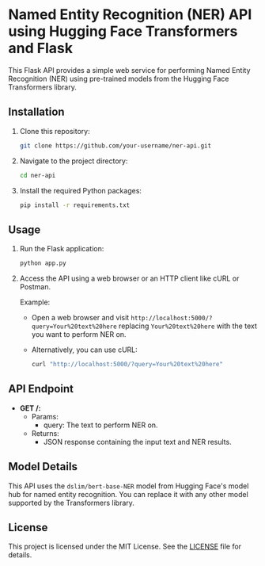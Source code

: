 # Named Entity Recognition (NER) API using Hugging Face Transformers and Flask

This Flask API provides a simple web service for performing Named Entity Recognition (NER) using pre-trained models from the Hugging Face Transformers library.


## Installation

1. Clone this repository:

    ```bash
    git clone https://github.com/your-username/ner-api.git
    ```

2. Navigate to the project directory:

    ```bash
    cd ner-api
    ```

3. Install the required Python packages:

    ```bash
    pip install -r requirements.txt
    ```

## Usage

1. Run the Flask application:

    ```bash
    python app.py
    ```

2. Access the API using a web browser or an HTTP client like cURL or Postman.

   Example:

   - Open a web browser and visit `http://localhost:5000/?query=Your%20text%20here` replacing `Your%20text%20here` with the text you want to perform NER on.
   - Alternatively, you can use cURL:

      ```bash
      curl "http://localhost:5000/?query=Your%20text%20here"
      ```

## API Endpoint

- **GET /:**
  - Params:
    - query: The text to perform NER on.
  - Returns:
    - JSON response containing the input text and NER results.

## Model Details

This API uses the `dslim/bert-base-NER` model from Hugging Face's model hub for named entity recognition. You can replace it with any other model supported by the Transformers library.

## License

This project is licensed under the MIT License. See the [LICENSE](LICENSE) file for details.

